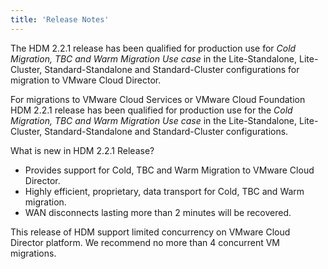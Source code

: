 ```yaml
---
title: 'Release Notes'
---
```


The HDM 2.2.1 release has been qualified for production use for _Cold Migration, TBC and Warm Migration Use case_ in the Lite-Standalone,  Lite-Cluster, Standard-Standalone and Standard-Cluster configurations for migration to VMware Cloud Director.

For migrations to VMware Cloud Services or VMware Cloud Foundation HDM 2.2.1 release has been qualified for production use for the _Cold Migration, TBC and Warm Migration Use case_ in the Lite-Standalone,  Lite-Cluster, Standard-Standalone and Standard-Cluster configurations. 

What is new in HDM 2.2.1 Release?

*   Provides support for Cold, TBC and Warm Migration to VMware Cloud Director.
*   Highly efficient, proprietary, data transport for Cold, TBC and Warm migration.
*   WAN disconnects lasting more than 2 minutes will be recovered.

This release of HDM support limited concurrency on VMware Cloud Director 
platform. We recommend no more than 4 concurrent VM migrations. 




